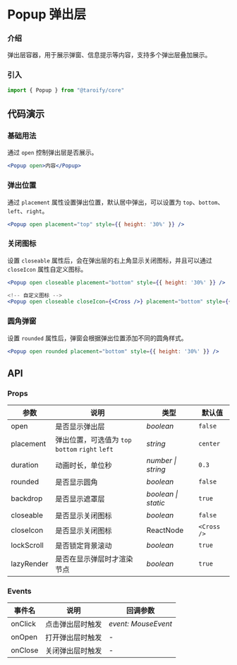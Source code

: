 # Popup 弹出层

### 介绍

弹出层容器，用于展示弹窗、信息提示等内容，支持多个弹出层叠加展示。

### 引入

```jsx
import { Popup } from "@taroify/core"
```

## 代码演示

### 基础用法

通过 `open` 控制弹出层是否展示。

```jsx
<Popup open>内容</Popup>
```

### 弹出位置

通过 `placement` 属性设置弹出位置，默认居中弹出，可以设置为 `top`、`bottom`、`left`、`right`。

```jsx
<Popup open placement="top" style={{ height: '30%' }} />
```

### 关闭图标

设置 `closeable` 属性后，会在弹出层的右上角显示关闭图标，并且可以通过 `closeIcon` 属性自定义图标。

```jsx
<Popup open closeable placement="bottom" style={{ height: '30%' }} />

<!-- 自定义图标 -->
<Popup open closeable closeIcon={<Cross />} placement="bottom" style={{ height: '30%' }} />
```

### 圆角弹窗

设置 `rounded` 属性后，弹窗会根据弹出位置添加不同的圆角样式。

```jsx
<Popup open rounded placement="bottom" style={{ height: '30%' }} />
```

## API

### Props

| 参数 | 说明 | 类型 | 默认值 |
| --- | --- | --- | --- |
| open | 是否显示弹出层 | _boolean_ | `false` |
| placement | 弹出位置，可选值为 `top` `bottom` `right` `left` | _string_ | `center` |
| duration | 动画时长，单位秒 | _number \| string_ | `0.3` |
| rounded | 是否显示圆角 | _boolean_ | `false` |
| backdrop | 是否显示遮罩层 | _boolean \| static_ | `true` |
| closeable | 是否显示关闭图标 | _boolean_ | `false` |
| closeIcon | 是否显示关闭图标 | ReactNode | `<Cross />` |
| lockScroll | 是否锁定背景滚动 | _boolean_ | `true` |
| lazyRender | 是否在显示弹层时才渲染节点 | _boolean_ | `true` |

### Events

| 事件名           | 说明                       | 回调参数            |
| ---------------- | -------------------------- | ------------------- |
| onClick            | 点击弹出层时触发           | _event: MouseEvent_ |
| onOpen             | 打开弹出层时触发           | -                   |
| onClose            | 关闭弹出层时触发           | -                   |
